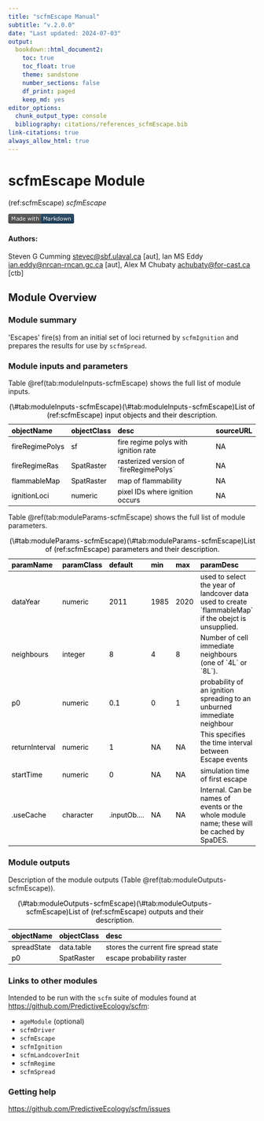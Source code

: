 ```yaml
---
title: "scfmEscape Manual"
subtitle: "v.2.0.0"
date: "Last updated: 2024-07-03"
output:
  bookdown::html_document2:
    toc: true
    toc_float: true
    theme: sandstone
    number_sections: false
    df_print: paged
    keep_md: yes
editor_options:
  chunk_output_type: console
  bibliography: citations/references_scfmEscape.bib
link-citations: true
always_allow_html: true
---
```


# scfmEscape Module

<!-- the following are text references used in captions for LaTeX compatibility -->
(ref:scfmEscape) *scfmEscape*



[![made-with-Markdown](figures/markdownBadge.png)](https://commonmark.org)

<!-- if knitting to pdf remember to add the pandoc_args: ["--extract-media", "."] option to yml in order to get the badge images -->

#### Authors:

Steven G Cumming <stevec@sbf.ulaval.ca> [aut], Ian MS Eddy <ian.eddy@nrcan-rncan.gc.ca> [aut], Alex M Chubaty <achubaty@for-cast.ca> [ctb]
<!-- ideally separate authors with new lines, '\n' not working -->

## Module Overview

### Module summary

'Escapes' fire(s) from an initial set of loci returned by `scfmIgnition` and prepares the results for use by `scfmSpread`.

### Module inputs and parameters

Table \@ref(tab:moduleInputs-scfmEscape) shows the full list of module inputs.

<table class="table" style="color: black; margin-left: auto; margin-right: auto;">
<caption>(\#tab:moduleInputs-scfmEscape)(\#tab:moduleInputs-scfmEscape)List of (ref:scfmEscape) input objects and their description.</caption>
 <thead>
  <tr>
   <th style="text-align:left;"> objectName </th>
   <th style="text-align:left;"> objectClass </th>
   <th style="text-align:left;"> desc </th>
   <th style="text-align:left;"> sourceURL </th>
  </tr>
 </thead>
<tbody>
  <tr>
   <td style="text-align:left;"> fireRegimePolys </td>
   <td style="text-align:left;"> sf </td>
   <td style="text-align:left;"> fire regime polys with ignition rate </td>
   <td style="text-align:left;"> NA </td>
  </tr>
  <tr>
   <td style="text-align:left;"> fireRegimeRas </td>
   <td style="text-align:left;"> SpatRaster </td>
   <td style="text-align:left;"> rasterized version of `fireRegimePolys` </td>
   <td style="text-align:left;"> NA </td>
  </tr>
  <tr>
   <td style="text-align:left;"> flammableMap </td>
   <td style="text-align:left;"> SpatRaster </td>
   <td style="text-align:left;"> map of flammability </td>
   <td style="text-align:left;"> NA </td>
  </tr>
  <tr>
   <td style="text-align:left;"> ignitionLoci </td>
   <td style="text-align:left;"> numeric </td>
   <td style="text-align:left;"> pixel IDs where ignition occurs </td>
   <td style="text-align:left;"> NA </td>
  </tr>
</tbody>
</table>

Table \@ref(tab:moduleParams-scfmEscape) shows the full list of module parameters.

<table class="table" style="color: black; margin-left: auto; margin-right: auto;">
<caption>(\#tab:moduleParams-scfmEscape)(\#tab:moduleParams-scfmEscape)List of (ref:scfmEscape) parameters and their description.</caption>
 <thead>
  <tr>
   <th style="text-align:left;"> paramName </th>
   <th style="text-align:left;"> paramClass </th>
   <th style="text-align:left;"> default </th>
   <th style="text-align:left;"> min </th>
   <th style="text-align:left;"> max </th>
   <th style="text-align:left;"> paramDesc </th>
  </tr>
 </thead>
<tbody>
  <tr>
   <td style="text-align:left;"> dataYear </td>
   <td style="text-align:left;"> numeric </td>
   <td style="text-align:left;"> 2011 </td>
   <td style="text-align:left;"> 1985 </td>
   <td style="text-align:left;"> 2020 </td>
   <td style="text-align:left;"> used to select the year of landcover data used to create `flammableMap` if the obejct is unsupplied. </td>
  </tr>
  <tr>
   <td style="text-align:left;"> neighbours </td>
   <td style="text-align:left;"> integer </td>
   <td style="text-align:left;"> 8 </td>
   <td style="text-align:left;"> 4 </td>
   <td style="text-align:left;"> 8 </td>
   <td style="text-align:left;"> Number of cell immediate neighbours (one of `4L` or `8L`). </td>
  </tr>
  <tr>
   <td style="text-align:left;"> p0 </td>
   <td style="text-align:left;"> numeric </td>
   <td style="text-align:left;"> 0.1 </td>
   <td style="text-align:left;"> 0 </td>
   <td style="text-align:left;"> 1 </td>
   <td style="text-align:left;"> probability of an ignition spreading to an unburned immediate neighbour </td>
  </tr>
  <tr>
   <td style="text-align:left;"> returnInterval </td>
   <td style="text-align:left;"> numeric </td>
   <td style="text-align:left;"> 1 </td>
   <td style="text-align:left;"> NA </td>
   <td style="text-align:left;"> NA </td>
   <td style="text-align:left;"> This specifies the time interval between Escape events </td>
  </tr>
  <tr>
   <td style="text-align:left;"> startTime </td>
   <td style="text-align:left;"> numeric </td>
   <td style="text-align:left;"> 0 </td>
   <td style="text-align:left;"> NA </td>
   <td style="text-align:left;"> NA </td>
   <td style="text-align:left;"> simulation time of first escape </td>
  </tr>
  <tr>
   <td style="text-align:left;"> .useCache </td>
   <td style="text-align:left;"> character </td>
   <td style="text-align:left;"> .inputOb.... </td>
   <td style="text-align:left;"> NA </td>
   <td style="text-align:left;"> NA </td>
   <td style="text-align:left;"> Internal. Can be names of events or the whole module name; these will be cached by SpaDES. </td>
  </tr>
</tbody>
</table>

### Module outputs

Description of the module outputs (Table \@ref(tab:moduleOutputs-scfmEscape)).

<table class="table" style="color: black; margin-left: auto; margin-right: auto;">
<caption>(\#tab:moduleOutputs-scfmEscape)(\#tab:moduleOutputs-scfmEscape)List of (ref:scfmEscape) outputs and their description.</caption>
 <thead>
  <tr>
   <th style="text-align:left;"> objectName </th>
   <th style="text-align:left;"> objectClass </th>
   <th style="text-align:left;"> desc </th>
  </tr>
 </thead>
<tbody>
  <tr>
   <td style="text-align:left;"> spreadState </td>
   <td style="text-align:left;"> data.table </td>
   <td style="text-align:left;"> stores the current fire spread state </td>
  </tr>
  <tr>
   <td style="text-align:left;"> p0 </td>
   <td style="text-align:left;"> SpatRaster </td>
   <td style="text-align:left;"> escape probability raster </td>
  </tr>
</tbody>
</table>

### Links to other modules

Intended to be run with the `scfm` suite of modules found at <https://github.com/PredictiveEcology/scfm>:

- `ageModule` (optional)
- `scfmDriver`
- `scfmEscape`
- `scfmIgnition`
- `scfmLandcoverInit`
- `scfmRegime`
- `scfmSpread`

### Getting help

<https://github.com/PredictiveEcology/scfm/issues>
